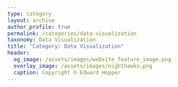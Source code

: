 ```yaml
---
type: category
layout: archive
author_profile: true
permalink: /categories/data-visualization
taxonomy: Data Visualization
title: "Category: Data Visualization"
header:
  og_image: /assets/images/website_feature_image.png
  overlay_image: /assets/images/nighthawks.png
  caption: Copyright © Edward Hopper
---
```

